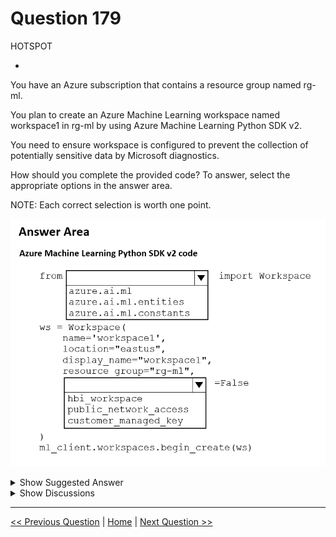 # Question 179

HOTSPOT

-

You have an Azure subscription that contains a resource group named rg-ml.

You plan to create an Azure Machine Learning workspace named workspace1 in rg-ml by using Azure Machine Learning Python SDK v2.

You need to ensure workspace is configured to prevent the collection of potentially sensitive data by Microsoft diagnostics.

How should you complete the provided code? To answer, select the appropriate options in the answer area.

NOTE: Each correct selection is worth one point.

![Question Image](images/q179_q_image592.png)

<details>
  <summary>Show Suggested Answer</summary>

  <img src="images/q179_ans_0_image593.png" alt="Answer Image"><br>

</details>

<details>
  <summary>Show Discussions</summary>

<blockquote><p><strong>b805b03</strong> <code>(Wed 18 Jun 2025 10:00)</code> - <em>Upvotes: 1</em></p><p>Shouldn&#x27;t it be &quot;hbi_workspace = True&quot; ?</p></blockquote>

</details>

---

[<< Previous Question](question_178.md) | [Home](/index.md) | [Next Question >>](question_180.md)
